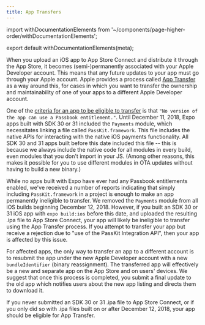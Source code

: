 ```yaml
---
title: App Transfers
---
```


import withDocumentationElements from '~/components/page-higher-order/withDocumentationElements';

export default withDocumentationElements(meta);

When you upload an iOS app to App Store Connect and distribute it through the App Store, it becomes (semi-)permanently associated with your Apple Developer account. This means that any future updates to your app must go through your Apple account. Apple provides a process called [App Transfer](https://help.apple.com/app-store-connect/#/deved688524f) as a way around this, for cases in which you want to transfer the ownership and maintainability of one of your apps to a different Apple Developer account.

One of the [criteria for an app to be eligible to transfer](https://help.apple.com/app-store-connect/#/devaf27784ff) is that `"No version of the app can use a Passbook entitlement."`. Until December 11, 2018, Expo apps built with SDK 30 or 31 included the `Payments` module, which necessitates linking a file called `PassKit.framework`. This file includes the native APIs for interacting with the native iOS payments functionality. All SDK 30 and 31 apps built before this date included this file -- this is because we always include the native code for all modules in every build, even modules that you don't import in your JS. (Among other reasons, this makes it possible for you to use different modules in OTA updates without having to build a new binary.)

While no apps built with Expo have ever had any Passbook entitlements enabled, we've received a number of reports indicating that simply including `PassKit.framework` in a project is enough to make an app permanently ineligible to transfer. We removed the `Payments` module from all iOS builds beginning December 12, 2018. However, if you built an SDK 30 or 31 iOS app with `expo build:ios` before this date, and uploaded the resulting .ipa file to App Store Connect, your app will likely be ineligible to transfer using the App Transfer process. If you attempt to transfer your app but receive a rejection due to "use of the PassKit Integration API", then your app is affected by this issue.

For affected apps, the only way to transfer an app to a different account is to resubmit the app under the new Apple Developer account with a new `bundleIdentifier` (binary reassignment). The transferred app will effectively be a new and separate app on the App Store and on users' devices. We suggest that once this process is completed, you submit a final update to the old app which notifies users about the new app listing and directs them to download it.

If you never submitted an SDK 30 or 31 .ipa file to App Store Connect, or if you only did so with .ipa files built on or after December 12, 2018, your app should be eligible for App Transfer.
